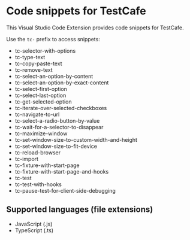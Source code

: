 # Code snippets for TestCafe

This Visual Studio Code Extension provides code snippets for TestCafe.

Use the `tc-` prefix to access snippets:

- tc-selector-with-options
- tc-type-text
- tc-copy-paste-text
- tc-remove-text
- tc-select-an-option-by-content
- tc-select-an-option-by-exact-content
- tc-select-first-option
- tc-select-last-option
- tc-get-selected-option
- tc-iterate-over-selected-checkboxes
- tc-navigate-to-url
- tc-select-a-radio-button-by-value
- tc-wait-for-a-selector-to-disappear
- tc-maximize-window
- tc-set-window-size-to-custom-width-and-height
- tc-set-window-size-to-fit-device
- tc-reload-browser
- tc-import
- tc-fixture-with-start-page
- tc-fixture-with-start-page-and-hooks
- tc-test
- tc-test-with-hooks
- tc-pause-test-for-client-side-debugging

## Supported languages (file extensions)

* JavaScript (.js)
* TypeScript (.ts)


